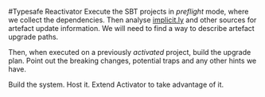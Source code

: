 #Typesafe Reactivator
Execute the SBT projects in _preflight_ mode, where we collect the dependencies. Then analyse [implicit.ly](implicit.ly) and other sources for artefact update information. We will need to find a way to describe artefact upgrade paths.

Then, when executed on a previously _activated_ project, build the upgrade plan. Point out the breaking changes, potential traps and any other hints we have.

Build the system. Host it. Extend Activator to take advantage of it.
